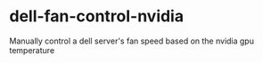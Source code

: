 # dell-fan-control-nvidia
Manually control a dell server's fan speed based on the nvidia gpu temperature
